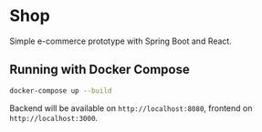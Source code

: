 # Shop

Simple e-commerce prototype with Spring Boot and React.

## Running with Docker Compose

```bash
docker-compose up --build
```

Backend will be available on `http://localhost:8080`, frontend on `http://localhost:3000`.
